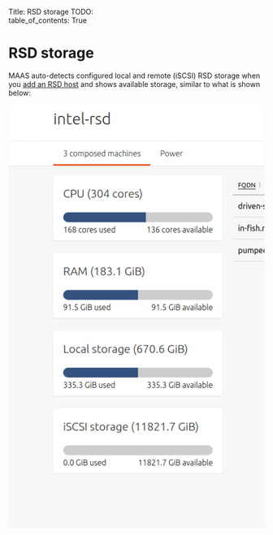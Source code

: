 Title: RSD storage
TODO:  
table_of_contents: True

# RSD storage

MAAS auto-detects configured local and remote (iSCSI) RSD storage when you
[add an RSD host][add-host] and shows available storage, similar to what is
shown below:

![rsdresources][rsd-storage]

<!-- LINKS -->
[add-host]: manage-rsd-add.md
[rsd-storage]: ../media/manage-rsd-storage__2.5__intel-rsd-storage.png
